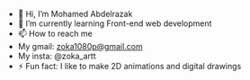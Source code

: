 - 👋 Hi, I’m Mohamed Abdelrazak
- 🌱 I’m currently learning Front-end web development
- 📫 How to reach me
- My gmail: zoka1080p@gmail.com
- My insta: @zoka_artt
- ⚡ Fun fact: I like to make 2D animations and digital drawings

<!---
Mo-Zoka/Mo-Zoka is a ✨ special ✨ repository because its `README.md` (this file) appears on your GitHub profile.
You can click the Preview link to take a look at your changes.
--->
